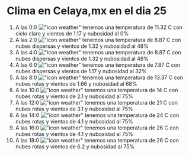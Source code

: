 # Clima en Celaya,mx en el dia 25

1. A las 0:0 !["icon weather"](http://openweathermap.org/img/w/01n.png) tenemos una temperatura de 11.32 C con cielo claro y  vientos de 1.17 y nubosidad al 0%
1. A las 2:0 !["icon weather"](http://openweathermap.org/img/w/03n.png) tenemos una temperatura de 8.87 C con nubes dispersas y  vientos de 1.32 y nubosidad al 48%
1. A las 4:0 !["icon weather"](http://openweathermap.org/img/w/03n.png) tenemos una temperatura de 8.87 C con nubes dispersas y  vientos de 1.32 y nubosidad al 48%
1. A las 6:0 !["icon weather"](http://openweathermap.org/img/w/03n.png) tenemos una temperatura de 7.87 C con nubes dispersas y  vientos de 1.17 y nubosidad al 32%
1. A las 8:0 !["icon weather"](http://openweathermap.org/img/w/04d.png) tenemos una temperatura de 13.37 C con nubes rotas y  vientos de 1.66 y nubosidad al 68%
1. A las 10:0 !["icon weather"](http://openweathermap.org/img/w/04d.png) tenemos una temperatura de 14 C con nubes rotas y  vientos de 2.1 y nubosidad al 75%
1. A las 12:0 !["icon weather"](http://openweathermap.org/img/w/04d.png) tenemos una temperatura de 21 C con nubes rotas y  vientos de 3.1 y nubosidad al 75%
1. A las 14:0 !["icon weather"](http://openweathermap.org/img/w/04d.png) tenemos una temperatura de 24 C con nubes rotas y  vientos de 4.1 y nubosidad al 75%
1. A las 16:0 !["icon weather"](http://openweathermap.org/img/w/04d.png) tenemos una temperatura de 26 C con nubes rotas y  vientos de 4.1 y nubosidad al 75%
1. A las 18:0 !["icon weather"](http://openweathermap.org/img/w/04d.png) tenemos una temperatura de 26 C con nubes rotas y  vientos de 6.2 y nubosidad al 75%
